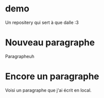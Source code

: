 # demo
Un repositery qui sert à que dalle :3

# Nouveau paragraphe
Paragrapheuh

# Encore un paragraphe
Voisi un paragraphe que j'ai écrit en local.
